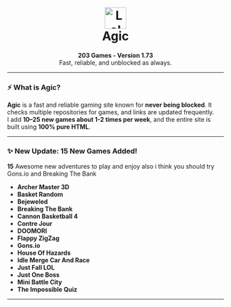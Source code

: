 <h1 align="center">
  <img src="https://github.com/mragic/mragic.github.io/raw/main/Images/AgicLogoNoBg.png" alt="Lol" width="50" />
  <br />
  <strong>Agic</strong>
</h1>

<p align="center">
  <strong>203 Games - Version 1.73</strong><br />
  Fast, reliable, and unblocked as always.
</p>

---

### ⚡ What is Agic?

**Agic** is a fast and reliable gaming site known for **never being blocked**. It checks multiple repositories for games, and links are updated frequently.  
I add **10–25 new games about 1-2 times per week**, and the entire site is built using **100% pure HTML**.

---

### ✨ New Update: 15 New Games Added!

**15** Awesome new adventures to play and enjoy also i think you should try Gons.io and Breaking The Bank

- **Archer Master 3D**  
- **Basket Random**  
- **Bejeweled**  
- **Breaking The Bank**  
- **Cannon Basketball 4**  
- **Contre Jour**
- **DOOMORI**  
- **Flappy ZigZag**  
- **Gons.io**  
- **House Of Hazards**
- **Idle Merge Car And Race**
- **Just Fall LOL**  
- **Just One Boss**  
- **Mini Battle City**  
- **The Impossible Quiz**

---
